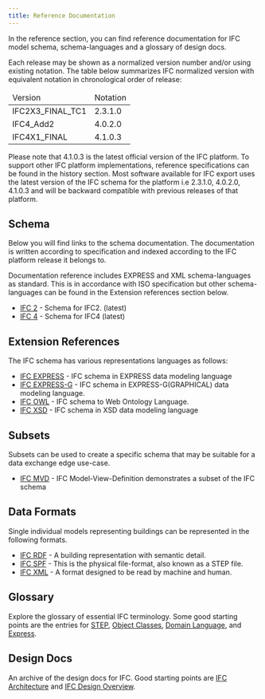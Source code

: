 ```yaml
---
title: Reference Documentation
---
```

In the reference section, you can find reference documentation for IFC model schema, schema-languages and a glossary of design docs.

Each release may be shown as a normalized version number and/or using existing notation. The table below summarizes IFC normalized version with equivalent notation in chronological order of release: 

<table>
  <thead>
    <tr>
      <td>Version</td>
      <td>Notation</td>
    </tr>
  </thead>
  <tbody>
    <tr>
      <td>IFC2X3_FINAL_TC1</td>
      <td>2.3.1.0</td>
    </tr>
    <tr>
      <td>IFC4_Add2</td>
      <td>4.0.2.0</td>
    </tr>
    <tr>
      <td>IFC4X1_FINAL</td>
      <td>4.1.0.3</td>
    </tr>
  </tbody>
</table>  

Please note that 4.1.0.3 is the latest official version of the IFC platform. To support other IFC platform implementations, reference specifications can be found in the history section. Most software available for IFC export uses the latest version of the IFC schema for the platform i.e 2.3.1.0, 4.0.2.0, 4.1.0.3 and will be backward compatible with previous releases of that platform.  


## Schema

Below you will find links to the schema documentation. The documentation is written according to specification and indexed according to the IFC platform release it belongs to.

Documentation reference includes EXPRESS and XML schema-languages as standard. This is in accordance with ISO specification but other schema-languages can be found in the Extension references section below.

* [IFC 2](/docs/reference/schema/ifc2x3-tc1/overview.md) - Schema for IFC2. (latest)
* [IFC 4](/docs/reference/schema/ifc4_Add2/overview.md) - Schema for IFC4 (latest)

## Extension References

The IFC schema has various representations languages as follows:

* [IFC EXPRESS](/docs/reference/schema-languages/ifc-express/express-overview/) - IFC schema in EXPRESS data modeling language
* [IFC EXPRESS-G](/docs/reference/schema-languages/ifc-express/express-g-overview/) - IFC schema in EXPRESS-G(GRAPHICAL) data modeling language.
* [IFC OWL](/docs/reference/schema-languages/ifc-owl/owl-overview/) - IFC schema to Web Ontology Language.
* [IFC XSD](/docs/reference/schema-languages/ifc-xml-xsd/xml-overview/) - IFC schema in XSD data modeling language

## Subsets

Subsets can be used to create a specific schema that may be suitable for a data exchange edge use-case.

* [IFC MVD](/docs/reference/subset/ifc-mvd/mvd-overview/) - IFC Model-View-Definition demonstrates a subset of the IFC schema

## Data Formats

Single individual models representing buildings can be represented in the following formats.

* [IFC RDF](/docs/reference/data-formats/ifc-rdf/rdf-overview/) - A building representation with semantic detail.
* [IFC SPF](/docs/reference/data-formats/ifc-spf/spf-overview/) - This is the physical file-format, also known as a STEP file.
* [IFC XML](/docs/reference/data-formats/ifc-xml/xml-overview/) - A format designed to be read by machine and human.


## Glossary

Explore the glossary of essential IFC terminology. Some good starting points are the entries for [STEP](/docs/), [Object Classes](/docs/), [Domain Language](/docs/), and [Express](/docs/).

## Design Docs

An archive of the design docs for IFC. Good starting points are [IFC Architecture](https://github.com/) and [IFC Design Overview](https://github.com/).
